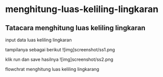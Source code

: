 # menghitung-luas-keliling-lingkaran


## Tatacara menghitung luas keliling lingkaran
input data luas keliling lingkaran <p>
tampilanya sebagai berikut
![img]screenshot/ss1.png

klik run dan save hasilnya
![img]screenshot/ss2.png

flowchrat menghitung luas keliling lingkarang
